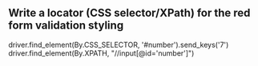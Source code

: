 Write a locator (CSS selector/XPath) for the red form validation styling
------------------------------------------------------------------------
driver.find_element(By.CSS_SELECTOR, '#number').send_keys('7')
driver.find_element(By.XPATH, "//input[@id='number']")
